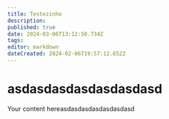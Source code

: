 ```yaml
---
title: Testezinho
description: 
published: true
date: 2024-03-06T13:12:50.734Z
tags: 
editor: markdown
dateCreated: 2024-02-06T19:57:12.652Z
---
```


# asdasdasdasdasdasdasd
Your content hereasdasdasdasdasdasdasd